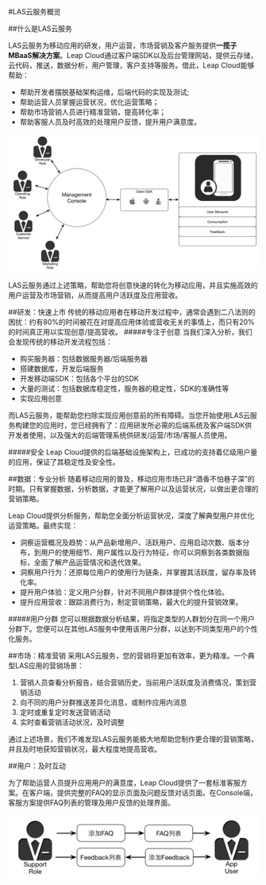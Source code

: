 #LAS云服务概览

##什么是LAS云服务

LAS云服务为移动应用的研发，用户运营，市场营销及客户服务提供**一揽子MBaaS解决方案**。Leap Cloud通过客户端SDK以及后台管理网站，提供云存储，云代码，推送，数据分析，用户管理，客户支持等服务。借此，Leap Cloud能够帮助：

* 帮助开发者摆脱基础架构运维，后端代码的实现及测试;
* 帮助运营人员掌握运营状况，优化运营策略；
* 帮助市场营销人员进行精准营销，提高转化率；
* 帮助客服人员及时高效的处理用户反馈，提升用户满意度。

![imgOVBusinessFlow](../../../images/imgOVBusinessFlow.png)

LAS云服务通过上述策略，帮助您将创意快速的转化为移动应用，并且实施高效的用户运营及市场营销，从而提高用户活跃度及应用营收。

##研发：快速上市
传统的移动应用者在移动开发过程中，通常会遇到二八法则的困扰：约有80%的时间被花在对提高应用体验或营收无关的事情上，而只有20%的时间真正用以实现创意/提高营收。
#####专注于创意
当我们深入分析，我们会发现传统的移动开发流程包括：

* 购买服务器：包括数据服务器/后端服务器
* 搭建数据库，开发后端服务
* 开发移动端SDK：包括各个平台的SDK
* 大量的测试：包括数据库稳定性，服务器的稳定性，SDK的准确性等
* 实现应用创意

而LAS云服务，能帮助您扫除实现应用创意前的所有障碍。当您开始使用LAS云服务构建您的应用时，您已经拥有了：应用研发所必需的后端系统及客户端SDK供开发者使用，以及强大的后端管理系统供研发/运营/市场/客服人员使用。

#####安全
Leap Cloud提供的后端基础设施架构上，已成功的支持着亿级用户量的应用，保证了其稳定性及安全性。

##数据：专业分析
随着移动应用的普及，移动应用市场已非“酒香不怕巷子深”的时期。只有掌握数据，分析数据，才能更了解用户以及运营状况，以做出更合理的营销策略。

Leap Cloud提供分析服务，帮助您全面分析运营状况，深度了解典型用户并优化运营策略。最终实现：

*	洞察运营概况及趋势：从产品新增用户、活跃用户、应用启动次数、版本分布，到用户的使用细节、用户属性以及行为特征，你可以洞察到各类数据指标，全面了解产品运营情况和迭代效果。
*	洞察用户行为：还原每位用户的使用行为链条，并掌握其活跃度，留存率及转化率。
*	提升用户体验：定义用户分群，针对不同用户群体提供个性化体验。
*	提升应用营收：跟踪消费行为，制定营销策略，最大化的提升营销效果。

#####用户分群
您可以根据数据分析结果，将指定类型的人群划分在同一个用户分群下。您便可以在其他LAS服务中使用该用户分群，以达到不同类型用户的个性化服务。

##市场：精准营销
采用LAS云服务，您的营销将更加有效率，更为精准。一个典型LAS应用的营销场景：

1. 营销人员查看分析报告，结合营销历史，当前用户活跃度及消费情况，策划营销活动
2. 向不同的用户分群推送差异化消息，或制作应用内消息
3. 定时或重复定时发送营销活动
4. 实时查看营销活动状况，及时调整

通过上述场景，我们不难发现LAS云服务能极大地帮助您制作更合理的营销策略，并且及时地获知营销状况，最大程度地提高营收。

##用户：及时互动

为了帮助运营人员提升应用用户的满意度，Leap Cloud提供了一套标准客服方案。在客户端，提供完整的FAQ的显示页面及问题反馈对话页面。在Console端，
客服方案提供FAQ列表的管理及用户反馈的处理界面。

![imgOVSupport](../../../images/imgOVSupport.png) 


